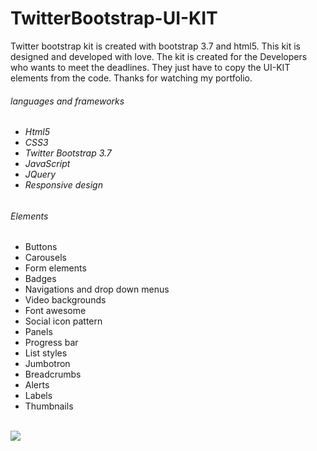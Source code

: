 # TwitterBootstrap-UI-KIT

Twitter bootstrap kit is created with bootstrap 3.7 and html5. This kit is designed and developed with love. The kit is created for the Developers who wants to meet the deadlines. They just have to copy the UI-KIT elements from the code. Thanks for watching my portfolio.

<h6>languages and frameworks<h6/>

<ul>
 <li>
  Html5
 </li>
  <li>
  CSS3
 </li>
 <li>
  Twitter Bootstrap 3.7
 </li>
 <li>
  JavaScript
 </li>
 <li>
  JQuery
 </li>
 <li>
  Responsive design
 </li>
</ul>

<h6>Elements</h6>

<ul>
 <li>
  Buttons
 </li>
  <li>
  Carousels
 </li>
 <li>
  Form elements
 </li>
 <li>
  Badges
 </li>
 <li>
  Navigations and drop down menus
 </li>
 <li>
  Video backgrounds
 </li>
 <li>
  Font awesome
 </li>
 <li>
  Social icon pattern
 </li>
 <li>
  Panels
 </li>
 <li>
  Progress bar
 </li>
 <li>
  List styles
 </li>
 <li>
  Jumbotron
 </li>
 <li>
  Breadcrumbs
 </li>
 <li>
  Alerts
 </li>
 <li>
  Labels
 </li>
 <li>
  Thumbnails
 </li>
</ul>
<br/>

<img src="http://www.danielpervaiz.com/github/images/CrownKIT.png"/>
